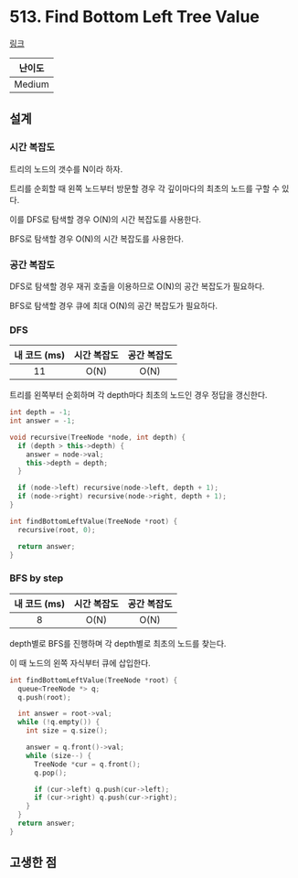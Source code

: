 # 513. Find Bottom Left Tree Value

[링크](https://leetcode.com/problems/find-bottom-left-tree-value/)

| 난이도 |
| :----: |
| Medium |

## 설계

### 시간 복잡도

트리의 노드의 갯수를 N이라 하자.

트리를 순회할 때 왼쪽 노드부터 방문할 경우 각 깊이마다의 최초의 노드를 구할 수 있다.

이를 DFS로 탐색할 경우 O(N)의 시간 복잡도를 사용한다.

BFS로 탐색할 경우 O(N)의 시간 복잡도를 사용한다.

### 공간 복잡도

DFS로 탐색할 경우 재귀 호출을 이용하므로 O(N)의 공간 복잡도가 필요하다.

BFS로 탐색할 경우 큐에 최대 O(N)의 공간 복잡도가 필요하다.

### DFS

| 내 코드 (ms) | 시간 복잡도 | 공간 복잡도 |
| :----------: | :---------: | :---------: |
|      11      |    O(N)     |    O(N)     |

트리를 왼쪽부터 순회하며 각 depth마다 최초의 노드인 경우 정답을 갱신한다.

```cpp
int depth = -1;
int answer = -1;

void recursive(TreeNode *node, int depth) {
  if (depth > this->depth) {
    answer = node->val;
    this->depth = depth;
  }

  if (node->left) recursive(node->left, depth + 1);
  if (node->right) recursive(node->right, depth + 1);
}

int findBottomLeftValue(TreeNode *root) {
  recursive(root, 0);

  return answer;
}
```

### BFS by step

| 내 코드 (ms) | 시간 복잡도 | 공간 복잡도 |
| :----------: | :---------: | :---------: |
|      8       |    O(N)     |    O(N)     |

depth별로 BFS를 진행하며 각 depth별로 최초의 노드를 찾는다.

이 때 노드의 왼쪽 자식부터 큐에 삽입한다.

```cpp
int findBottomLeftValue(TreeNode *root) {
  queue<TreeNode *> q;
  q.push(root);

  int answer = root->val;
  while (!q.empty()) {
    int size = q.size();

    answer = q.front()->val;
    while (size--) {
      TreeNode *cur = q.front();
      q.pop();

      if (cur->left) q.push(cur->left);
      if (cur->right) q.push(cur->right);
    }
  }
  return answer;
}
```

## 고생한 점
